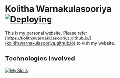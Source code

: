# Kolitha Warnakulasooriya[![Deploying](https://github.com/kolithawarnakulasooriya/kolithawarnakulasooriya.github.io/actions/workflows/nextjs.yml/badge.svg)](https://github.com/kolithawarnakulasooriya/kolithawarnakulasooriya.github.io/actions/workflows/nextjs.yml)

This is my personal website. Please refer [https://kolithawarnakulasooriya.github.io/](kolithawarnakulasooriya.github.io) to visit my website.

## Technologies involved

[![My Skills](https://skillicons.dev/icons?i=react,nextjs,githubactions,ts&perline=4)](https://skillicons.dev)
